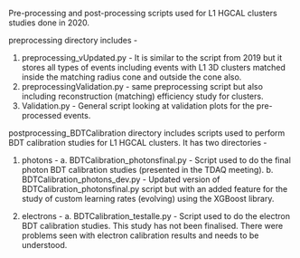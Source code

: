 Pre-processing and post-processing scripts used for L1 HGCAL clusters studies done in 2020.

preprocessing directory includes -
1. preprocessing_vUpdated.py - It is similar to the script from 2019 but it stores all types of events including events with L1 3D clusters matched inside the matching radius cone and outside the cone also.
2. preprocessingValidation.py - same preprocessing script but also including reconstruction (matching) efficiency study for clusters.
3. Validation.py - General script looking at validation plots for the pre-processed events.

postprocessing_BDTCalibration directory includes scripts used to perform BDT calibration studies for L1 HGCAL clusters.
It has two directories - 
1. photons -
   a. BDTCalibration_photonsfinal.py - Script used to do the final photon BDT calibration studies (presented in the TDAQ meeting).
   b. BDTCalibration_photons_dev.py - Updated version of BDTCalibration_photonsfinal.py script but with an added feature for the study of custom learning rates (evolving) using the XGBoost library.

2. electrons - 
   a. BDTCalibration_testalle.py - Script used to do the electron BDT calibration studies. This study has not been finalised. There were problems seen with electron calibration results and needs to be understood.


